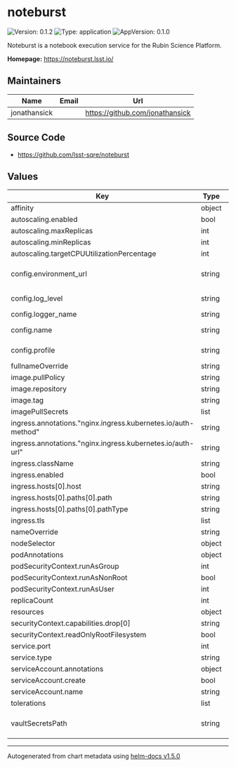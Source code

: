 # noteburst

![Version: 0.1.2](https://img.shields.io/badge/Version-0.1.2-informational?style=flat-square) ![Type: application](https://img.shields.io/badge/Type-application-informational?style=flat-square) ![AppVersion: 0.1.0](https://img.shields.io/badge/AppVersion-0.1.0-informational?style=flat-square)

Noteburst is a notebook execution service for the Rubin Science Platform.

**Homepage:** <https://noteburst.lsst.io/>

## Maintainers

| Name | Email | Url |
| ---- | ------ | --- |
| jonathansick |  | https://github.com/jonathansick |

## Source Code

* <https://github.com/lsst-sqre/noteburst>

## Values

| Key | Type | Default | Description |
|-----|------|---------|-------------|
| affinity | object | `{}` |  |
| autoscaling.enabled | bool | `false` |  |
| autoscaling.maxReplicas | int | `100` |  |
| autoscaling.minReplicas | int | `1` |  |
| autoscaling.targetCPUUtilizationPercentage | int | `80` |  |
| config.environment_url | string | None, must be set | Base URL used to find other services in the environment such as Nublado and TAP |
| config.log_level | string | `"INFO"` | Logging level: "DEBUG", "INFO", "WARNING", "ERROR", "CRITICAL" |
| config.logger_name | string | `"noteburst"` | Logger name |
| config.name | string | `"noteburst"` | Name of the service, and path where the external API is exposed. |
| config.profile | string | `"production"` | Run profile: "production" or "development" |
| fullnameOverride | string | `""` |  |
| image.pullPolicy | string | `"IfNotPresent"` |  |
| image.repository | string | `"lsstsqre/noteburst"` |  |
| image.tag | string | `""` |  |
| imagePullSecrets | list | `[]` |  |
| ingress.annotations."nginx.ingress.kubernetes.io/auth-method" | string | `"GET"` |  |
| ingress.annotations."nginx.ingress.kubernetes.io/auth-url" | string | `"http://gafaelfawr.gafaelfawr.svc.cluster.local:8080/auth?scope=exec:admin&auth_type=basic"` |  |
| ingress.className | string | `""` |  |
| ingress.enabled | bool | `true` |  |
| ingress.hosts[0].host | string | `"chart-example.local"` |  |
| ingress.hosts[0].paths[0].path | string | `"/"` |  |
| ingress.hosts[0].paths[0].pathType | string | `"ImplementationSpecific"` |  |
| ingress.tls | list | `[]` |  |
| nameOverride | string | `""` |  |
| nodeSelector | object | `{}` |  |
| podAnnotations | object | `{}` |  |
| podSecurityContext.runAsGroup | int | `1000` |  |
| podSecurityContext.runAsNonRoot | bool | `true` |  |
| podSecurityContext.runAsUser | int | `1000` |  |
| replicaCount | int | `1` |  |
| resources | object | `{}` |  |
| securityContext.capabilities.drop[0] | string | `"all"` |  |
| securityContext.readOnlyRootFilesystem | bool | `true` |  |
| service.port | int | `80` |  |
| service.type | string | `"ClusterIP"` |  |
| serviceAccount.annotations | object | `{}` |  |
| serviceAccount.create | bool | `true` |  |
| serviceAccount.name | string | `""` |  |
| tolerations | list | `[]` |  |
| vaultSecretsPath | string | None, must be set | Path to the Vault secret (`secret/k8s_operator/<host>/noteburst`, for example) |

----------------------------------------------
Autogenerated from chart metadata using [helm-docs v1.5.0](https://github.com/norwoodj/helm-docs/releases/v1.5.0)

